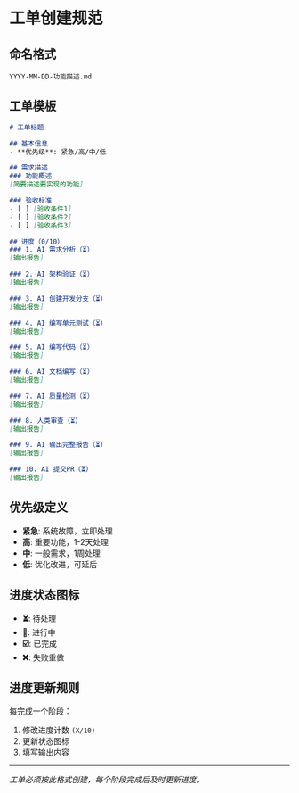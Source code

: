 # 工单创建规范

## 命名格式
```
YYYY-MM-DD-功能描述.md
```

## 工单模板

```markdown
# 工单标题

## 基本信息
- **优先级**: 紧急/高/中/低

## 需求描述
### 功能概述
[简要描述要实现的功能]

### 验收标准
- [ ] [验收条件1]
- [ ] [验收条件2]
- [ ] [验收条件3]

## 进度（0/10）
### 1. AI 需求分析（⏳）
[输出报告]

### 2. AI 架构验证（⏳）
[输出报告]

### 3. AI 创建开发分支（⏳）
[输出报告]

### 4. AI 编写单元测试（⏳）
[输出报告]

### 5. AI 编写代码（⏳）
[输出报告]

### 6. AI 文档编写（⏳）
[输出报告]

### 7. AI 质量检测（⏳）
[输出报告]

### 8. 人类审查（⏳）
[输出报告]

### 9. AI 输出完整报告（⏳）
[输出报告]

### 10. AI 提交PR（⏳）
[输出报告]
```

## 优先级定义
- **紧急**: 系统故障，立即处理
- **高**: 重要功能，1-2天处理
- **中**: 一般需求，1周处理
- **低**: 优化改进，可延后

## 进度状态图标
- **⏳**: 待处理
- **🔄**: 进行中
- **☑️**: 已完成
- **❌**: 失败重做

## 进度更新规则
每完成一个阶段：
1. 修改进度计数 `(X/10)`
2. 更新状态图标
3. 填写输出内容



---

*工单必须按此格式创建，每个阶段完成后及时更新进度。* 